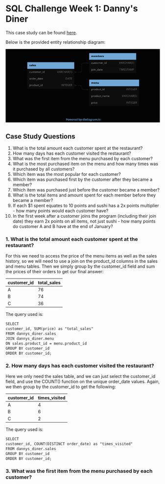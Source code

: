 # SQL Challenge Week 1: Danny's Diner
This case study can be found [here](https://8weeksqlchallenge.com/case-study-1/).

Below is the provided entity relationship diagram:

![Database Schema](image.png)

## Case Study Questions
1. What is the total amount each customer spent at the restaurant?
2. How many days has each customer visited the restaurant?
3. What was the first item from the menu purchased by each customer?
4. What is the most purchased item on the menu and how many times was it purchased by all customers?
5. Which item was the most popular for each customer?
6. Which item was purchased first by the customer after they became a member?
7. Which item was purchased just before the customer became a member?
8. What is the total items and amount spent for each member before they became a member?
9.  If each $1 spent equates to 10 points and sushi has a 2x points multiplier - how many points would each customer have?
10. In the first week after a customer joins the program (including their join date) they earn 2x points on all items, not just sushi - how many points do customer A and B have at the end of January?


### 1. What is the total amount each customer spent at the restaurant?
For this we need to access the price of the menu items as well as the sales history, so we will need to use a join on the product_id columns in the sales and menu tables. Then we simply group by the customer_id field and sum the prices of their orders to get our final answer:

|customer_id|total_sales  |
|--|--|
| A | 76 |
| B | 74 |
| C | 36 |

The query used is:

    SELECT
    customer_id, SUM(price) as "total_sales"
    FROM dannys_diner.sales
    JOIN dannys_diner.menu
    ON sales.product_id = menu.product_id
    GROUP BY customer_id
    ORDER BY customer_id;


### 2. How many days has each customer visited the restaurant?
Here we only need the sales table, and we can just select the customer_id field, and use the COUNT() function on the unique order_date values. Again, we then group by the customer_id to get the following:

|customer_id|times_visited|
|--|--|
| A | 4 |
| B | 6 |
| C | 2 |

The query used is:

    SELECT
    customer_id, COUNT(DISTINCT order_date) as "times_visited"
    FROM dannys_diner.sales
    GROUP BY customer_id
    ORDER BY customer_id;

### 3. What was the first item from the menu purchased by each customer?


